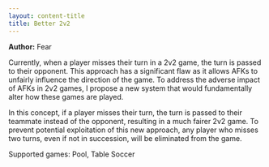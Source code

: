 ```yaml
---
layout: content-title
title: Better 2v2
---
```


<script>
$( document ).ready( function ( ) { $( 'h1' ).prepend( '<span class="badge badge-type">Game</span>&nbsp;' ) } );
</script>

<div class="content-linebreak"></div>

**Author:** Fear

Currently, when a player misses their turn in a 2v2 game, the turn is passed to their opponent. This approach has a significant flaw as it allows AFKs to unfairly influence the direction of the game. To address the adverse impact of AFKs in 2v2 games, I propose a new system that would fundamentally alter how these games are played. 

In this concept, if a player misses their turn, the turn is passed to their teammate instead of the opponent, resulting in a much fairer 2v2 game. To prevent potential exploitation of this new approach, any player who misses two turns, even if not in succession, will be eliminated from the game.

Supported games: Pool, Table Soccer

<div class="content-linebreak"></div>

<div class="content-image" data-url="/docs/assets/images/concepts/better2v2.png" data-width="600px" data-label=""></div>

<div class="content-linebreak"></div>


